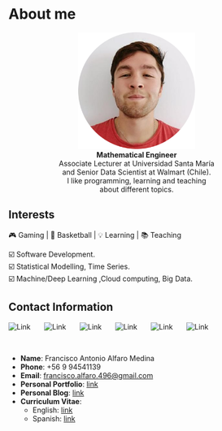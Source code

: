 # About me
<p>
<center>
<img src="images/yo.png" width="230" alt="My Image" /><br>
<strong> Mathematical Engineer </strong> <br>
Associate Lecturer at Universidad Santa María <br> 
and Senior Data Scientist  at Walmart (Chile). <br>
I like programming, learning and teaching <br>
about different topics.
</center>
</p>



## Interests
🎮 Gaming | 🏀 Basketball | 💡 Learning | 📚 Teaching

☑️ Software Development.  <br>
☑️ Statistical Modelling, Time Series. <br> 
☑️ Machine/Deep Learning ,Cloud computing, Big Data.

## Contact Information

<a href="https://github.com/fralfaro"><img alt="Link" src="https://icones.pro/wp-content/uploads/2021/06/icone-github-orange.png" style="float:left; padding-right:10px " width="60" height="50" ></a>
<a href="https://gitlab.com/fralfaro"><img alt="Link" src="https://cdn.worldvectorlogo.com/logos/gitlab.svg" style="float:left; padding-right:10px " width="60" height="50" ></a>
<a href="https://fralfaro.github.io/ds_blog/"><img alt="Link" src="https://upload.wikimedia.org/wikipedia/commons/thumb/3/38/Jupyter_logo.svg/800px-Jupyter_logo.svg.png" style="float:left; padding-right:10px " width="60" height="50" ></a>
<a href="https://www.linkedin.com/in/faam/"><img alt="Link" src="https://www.pngmart.com/files/21/Linkedin-PNG-Clipart.png" style="float:left; padding-right:10px " width="60" height="50" ></a>
<a href="https://medium.com/@fralfaro"><img alt="Link" src="https://upload.wikimedia.org/wikipedia/commons/thumb/3/32/Eo_circle_orange_letter-m.svg/1200px-Eo_circle_orange_letter-m.svg.png" style="float:left; padding-right:10px " width="60" height="50" ></a>
<a href="https://www.kaggle.com/faamds"><img alt="Link" src="https://upload.wikimedia.org/wikipedia/commons/thumb/3/37/Eo_circle_orange_letter-k.svg/1200px-Eo_circle_orange_letter-k.svg.png" style="float:left; padding-right:10px " width="60" height="50" ></a>
&nbsp;
&nbsp;

&nbsp;

- **Name**: Francisco Antonio Alfaro Medina
- **Phone**: +56 9 94541139
- **Email**: francisco.alfaro.496@gmail.com
- **Personal Portfolio**: [link](https://fralfaro.github.io/portfolio/)
- **Personal Blog**: [link](https://fralfaro.github.io/portfolio/blog/)
- **Curriculum Vitae**: 
    - English: [link](https://gitlab.com/fralfaro/cv/-/jobs/3106112488/artifacts/file/cv_english.pdf)
    - Spanish: [link](https://gitlab.com/fralfaro/cv/-/jobs/3106112488/artifacts/file/cv_spanish.pdf)


